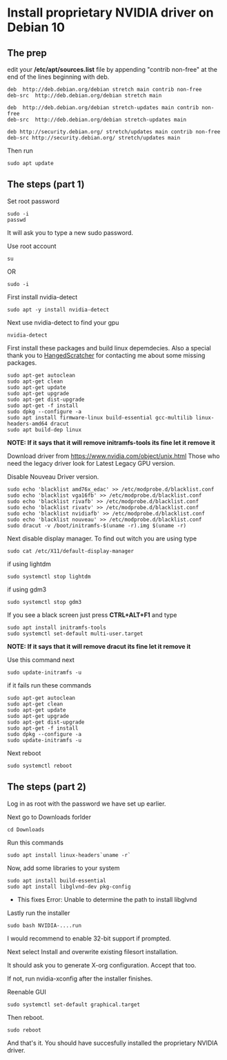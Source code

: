 # Install proprietary NVIDIA driver on Debian 10
## The prep
edit your **/etc/apt/sources.list** file by appending "contrib non-free" at the end of the lines beginning with deb.
```
deb  http://deb.debian.org/debian stretch main contrib non-free
deb-src  http://deb.debian.org/debian stretch main

deb  http://deb.debian.org/debian stretch-updates main contrib non-free
deb-src  http://deb.debian.org/debian stretch-updates main

deb http://security.debian.org/ stretch/updates main contrib non-free
deb-src http://security.debian.org/ stretch/updates main
```
Then run 
```
sudo apt update
```
## The steps (part 1)
Set root password
```
sudo -i
passwd
```
It will ask you to type a new sudo password.

Use root account
```
su
```
OR
```
sudo -i
```
First install nvidia-detect
```
sudo apt -y install nvidia-detect
```
Next use nvidia-detect to find your gpu
```
nvidia-detect
```
First install these packages and build linux depemdecies.
Also a special thank you to [HangedScratcher](https://github.com/HangedScratcher) for contacting me about some missing packages.
```
sudo apt-get autoclean
sudo apt-get clean
sudo apt-get update 
sudo apt-get upgrade
sudo apt-get dist-upgrade
sudo apt-get -f install
sudo dpkg --configure -a
sudo apt install firmware-linux build-essential gcc-multilib linux-headers-amd64 dracut
sudo apt build-dep linux
```

**NOTE: If it says that it will remove initramfs-tools its fine let it remove it**

Download driver from https://www.nvidia.com/object/unix.html
Those who need the legacy driver look for Latest Legacy GPU version.

Disable Nouveau Driver version.
```
sudo echo 'blacklist amd76x_edac' >> /etc/modprobe.d/blacklist.conf
sudo echo 'blacklist vga16fb' >> /etc/modprobe.d/blacklist.conf
sudo echo 'blacklist rivafb' >> /etc/modprobe.d/blacklist.conf
sudo echo 'blacklist rivatv' >> /etc/modprobe.d/blacklist.conf
sudo echo 'blacklist nvidiafb' >> /etc/modprobe.d/blacklist.conf
sudo echo 'blacklist nouveau' >> /etc/modprobe.d/blacklist.conf
sudo dracut -v /boot/initramfs-$(uname -r).img $(uname -r)
```
Next disable display manager. To find out witch you are using type
```
sudo cat /etc/X11/default-display-manager
```
if using lightdm
```
sudo systemctl stop lightdm
```
if using gdm3
```
sudo systemctl stop gdm3
```
If you see a black screen just press **CTRL+ALT+F1** and type
```
sudo apt install initramfs-tools
sudo systemctl set-default multi-user.target
```

**NOTE: If it says that it will remove dracut its fine let it remove it**

Use this command next
```
sudo update-initramfs -u
```
if it fails run these commands
```
sudo apt-get autoclean
sudo apt-get clean
sudo apt-get update 
sudo apt-get upgrade
sudo apt-get dist-upgrade
sudo apt-get -f install
sudo dpkg --configure -a
sudo update-initramfs -u
```
Next reboot
```
sudo systemctl reboot
```
## The steps (part 2)
Log in as root with the password we have set up earlier.

Next go to Downloads forlder
```
cd Downloads
```
Run this commands
```
sudo apt install linux-headers`uname -r` 
```
Now, add some libraries to your system 
```
sudo apt install build-essential
sudo apt install libglvnd-dev pkg-config
```
* This fixes Error: Unable to determine the path to install libglvnd

Lastly run the installer
```
sudo bash NVIDIA-....run
```
I would recommend to enable 32-bit support if prompted.

Next select Install and overwrite existing filesort installation.

It should ask you to generate X-org configuration. Accept that too.

If not, run nvidia-xconfig after the installer finishes.

Reenable GUI
```
sudo systemctl set-default graphical.target
``` 
Then reboot.
```
sudo reboot
```
And that's it. You should have succesfully installed the proprietary NVIDIA driver.
